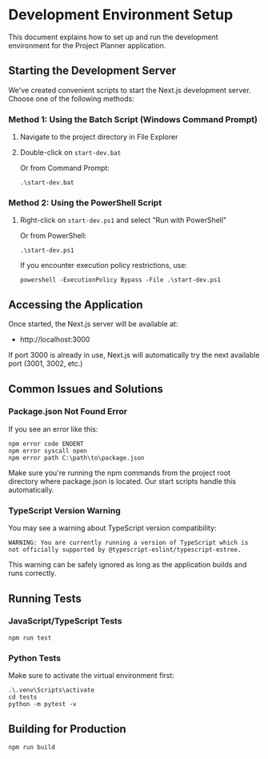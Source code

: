 # Development Environment Setup

This document explains how to set up and run the development environment for the Project Planner application.

## Starting the Development Server

We've created convenient scripts to start the Next.js development server. Choose one of the following methods:

### Method 1: Using the Batch Script (Windows Command Prompt)

1. Navigate to the project directory in File Explorer
2. Double-click on `start-dev.bat`
   
   Or from Command Prompt:
   ```
   .\start-dev.bat
   ```

### Method 2: Using the PowerShell Script

1. Right-click on `start-dev.ps1` and select "Run with PowerShell"
   
   Or from PowerShell:
   ```
   .\start-dev.ps1
   ```
   
   If you encounter execution policy restrictions, use:
   ```
   powershell -ExecutionPolicy Bypass -File .\start-dev.ps1
   ```

## Accessing the Application

Once started, the Next.js server will be available at:
- http://localhost:3000

If port 3000 is already in use, Next.js will automatically try the next available port (3001, 3002, etc.)

## Common Issues and Solutions

### Package.json Not Found Error

If you see an error like this:
```
npm error code ENOENT
npm error syscall open
npm error path C:\path\to\package.json
```

Make sure you're running the npm commands from the project root directory where package.json is located. Our start scripts handle this automatically.

### TypeScript Version Warning

You may see a warning about TypeScript version compatibility:
```
WARNING: You are currently running a version of TypeScript which is not officially supported by @typescript-eslint/typescript-estree.
```

This warning can be safely ignored as long as the application builds and runs correctly.

## Running Tests

### JavaScript/TypeScript Tests
```
npm run test
```

### Python Tests
Make sure to activate the virtual environment first:
```
.\.venv\Scripts\activate
cd tests
python -m pytest -v
```

## Building for Production
```
npm run build
``` 